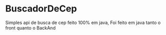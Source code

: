 # BuscadorDeCep
Simples api de busca de cep feito 100% em java, Foi feito em java tanto o front quanto o BackAnd
